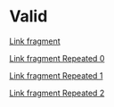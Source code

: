 # Valid

[Link fragment](./awesome.md#existing-heading)

[Link fragment Repeated 0](./awesome.md#repeated-heading)

[Link fragment Repeated 1](./awesome.md#repeated-heading-1)

[Link fragment Repeated 2](./awesome.md#repeated-heading-2)
